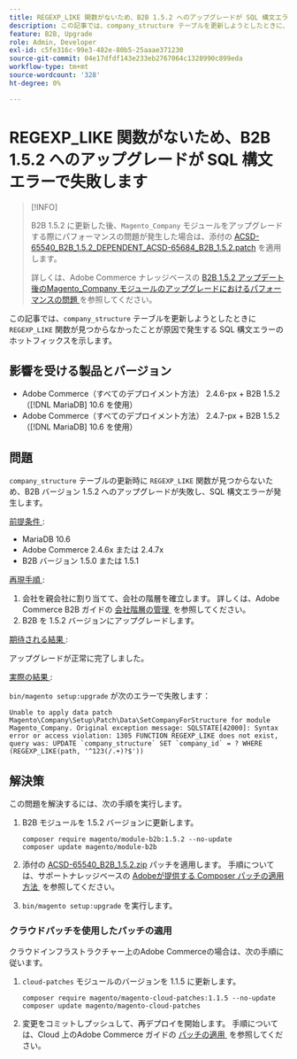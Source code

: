 ```yaml
---
title: REGEXP_LIKE 関数がないため、B2B 1.5.2 へのアップグレードが SQL 構文エラーで失敗します
description: この記事では、company_structure テーブルを更新しようとしたときに、REGEXP_LIKE 関数が見つからないことが原因で SQL 構文エラーが発生する問題のホットフィックスを提供します。
feature: B2B, Upgrade
role: Admin, Developer
exl-id: c5fe316c-99e3-482e-80b5-25aaae371230
source-git-commit: 04e17dfdf143e233eb2767064c1328990c899eda
workflow-type: tm+mt
source-wordcount: '328'
ht-degree: 0%

---
```


# REGEXP_LIKE 関数がないため、B2B 1.5.2 へのアップグレードが SQL 構文エラーで失敗します

>[!INFO]
>
>B2B 1.5.2 に更新した後、`Magento_Company` モジュールをアップグレードする際にパフォーマンスの問題が発生した場合は、添付の [ACSD-65540_B2B_1.5.2_DEPENDENT_ACSD-65684_B2B_1.5.2.patch](assets/ACSD-65540_B2B_1.5.2_DEPENDENT_ACSD-65684_B2B_1.5.2.patch.zip) を適用します。
>
>詳しくは、Adobe Commerce ナレッジベースの [B2B 1.5.2 アップデート後のMagento_Company モジュールのアップグレードにおけるパフォーマンスの問題 &#x200B;](/help/troubleshooting/installation-and-upgrade/magento-company-module-upgrade-performance-issue.md) を参照してください。

この記事では、`company_structure` テーブルを更新しようとしたときに `REGEXP_LIKE` 関数が見つからなかったことが原因で発生する SQL 構文エラーのホットフィックスを示します。

## 影響を受ける製品とバージョン

* Adobe Commerce（すべてのデプロイメント方法） 2.4.6-px + B2B 1.5.2 （[!DNL MariaDB] 10.6 を使用）
* Adobe Commerce（すべてのデプロイメント方法） 2.4.7-px + B2B 1.5.2 （[!DNL MariaDB] 10.6 を使用）

## 問題

`company_structure` テーブルの更新時に `REGEXP_LIKE` 関数が見つからないため、B2B バージョン 1.5.2 へのアップグレードが失敗し、SQL 構文エラーが発生します。

<u> 前提条件 </u>:

* MariaDB 10.6
* Adobe Commerce 2.4.6x または 2.4.7x
* B2B バージョン 1.5.0 または 1.5.1

<u> 再現手順 </u>:

1. 会社を親会社に割り当てて、会社の階層を確立します。 詳しくは、Adobe Commerce B2B ガイドの [&#x200B; 会社階層の管理 &#x200B;](https://experienceleague.adobe.com/ja/docs/commerce-admin/b2b/company-management/manage-company-hierarchy) を参照してください。
1. B2B を 1.5.2 バージョンにアップグレードします。

<u> 期待される結果 </u>:

アップグレードが正常に完了しました。

<u> 実際の結果 </u>:

`bin/magento setup:upgrade` が次のエラーで失敗します：

```
Unable to apply data patch Magento\Company\Setup\Patch\Data\SetCompanyForStructure for module Magento_Company. Original exception message: SQLSTATE[42000]: Syntax error or access violation: 1305 FUNCTION REGEXP_LIKE does not exist, query was: UPDATE `company_structure` SET `company_id` = ? WHERE (REGEXP_LIKE(path, '^123(/.+)?$'))
```

## 解決策

この問題を解決するには、次の手順を実行します。

1. B2B モジュールを 1.5.2 バージョンに更新します。

   ```
   composer require magento/module-b2b:1.5.2 --no-update
   composer update magento/module-b2b
   ```

1. 添付の [ACSD-65540_B2B_1.5.2.zip](assets/ACSD-65540_B2B_1.5.2.zip) パッチを適用します。 手順については、サポートナレッジベースの [Adobeが提供する Composer パッチの適用方法 &#x200B;](/help/how-to/general/how-to-apply-a-composer-patch-provided-by-magento.md) を参照してください。
1. `bin/magento setup:upgrade` を実行します。

### クラウドパッチを使用したパッチの適用

クラウドインフラストラクチャー上のAdobe Commerceの場合は、次の手順に従います。

1. `cloud-patches` モジュールのバージョンを 1.1.5 に更新します。

   ```
   composer require magento/magento-cloud-patches:1.1.5 --no-update
   composer update magento/magento-cloud-patches
   ```

1. 変更をコミットしプッシュして、再デプロイを開始します。 手順については、Cloud 上のAdobe Commerce ガイドの [&#x200B; パッチの適用 &#x200B;](https://experienceleague.adobe.com/ja/docs/commerce-on-cloud/user-guide/develop/upgrade/apply-patches) を参照してください。

